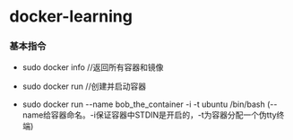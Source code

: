 # docker-learning

### 基本指令
* sudo docker info  //返回所有容器和镜像

* sudo docker run  //创建并启动容器

* sudo docker run --name bob_the_container -i -t ubuntu /bin/bash  (--name给容器命名。-i保证容器中STDIN是开启的，-t为容器分配一个伪tty终端)
